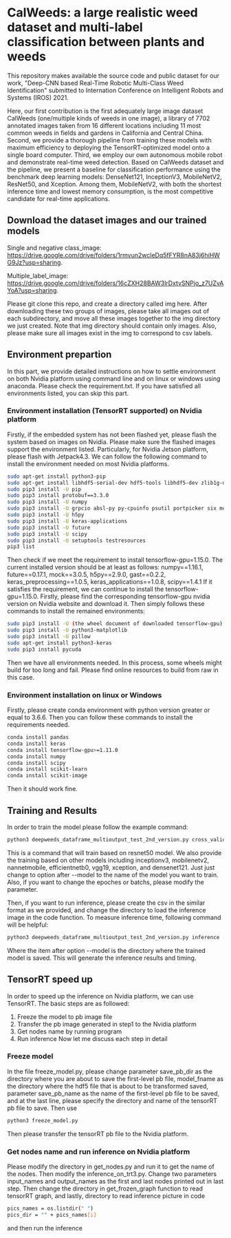 # CalWeeds: a large realistic weed dataset and multi-label classification between plants and weeds #
This repository makes available the source code and public dataset for our work, "Deep-CNN based Real-Time Robotic Multi-Class Weed Identification" submitted to Internation Conference on Intelligent Robots and Systems (IROS) 2021. 

Here, our first contribution is the first adequately large image dataset CalWeeds (one/multiple kinds of weeds in one image), a library of 7702 annotated images taken from 16 different locations including 11 most common weeds in fields and gardens in California and Central China. Second, we provide a thorough pipeline from training these models with maximum efficiency to deploying the TensorRT-optimized model onto a single board computer. Third, we employ our own autonomous mobile robot and demonstrate real-time weed detection. Based on CalWeeds dataset and the pipeline, we present a baseline for classification performance using the benchmark deep learning models: DenseNet121, InceptionV3, MobileNetV2, ResNet50, and Xception. Among them, MobileNetV2, with both the shortest inference time and lowest memory consumption, is the most competitive candidate for real-time applications.

## Download the dataset images and our trained models ##
Single and negative class_image: https://drive.google.com/drive/folders/1rmvun2wcleDq5fFYR8nA83j6hiHWG9Jz?usp=sharing. 

Multiple_label_image: https://drive.google.com/drive/folders/16cZXH28BAW3lrDxtvSNPjo_z7UZvAYoA?usp=sharing.

Please git clone this repo, and create a directory called img here. 
After downloading these two groups of images, please take all images out of each subdirectory, and move all these images together to the img directory we just created. Note that img directory should contain only images. Also, please make sure all images exist in the img to correspond to csv labels.

## Environment prepartion ##
In this part, we provide detailed instructions on how to settle environment on both Nvidia platform using command line and on linux or windows using anaconda. 
Please check the requirement.txt. If you have satisfied all environments listed, you can skip this part.

### Environment installation (TensorRT supported) on Nvidia platform ###
Firstly, if the embedded system has not been flashed yet, please flash the system based on images on Nvidia. Please make sure the flashed images support the environment listed.
Particularly, for Nvidia Jetson platform, please flash with Jetpack4.3.
We can follow the following command to install the environment needed on most Nvidia platforms. 

```bash
sudo apt-get install python3-pip
sudo apt-get install libhdf5-serial-dev hdf5-tools libhdf5-dev zlib1g-dev zip libjpeg8-dev
sudo pip3 install -U pip
sudo pip3 install protobuf==3.3.0
sudo pip3 install -U numpy
sudo pip3 install -U grpcio absl-py py-cpuinfo psutil portpicker six mock requests gast astor termcolor protobuf keras-preprocessing wrapt google-pasta
sudo pip3 install -U h5py
sudo pip3 install -U keras-applications
sudo pip3 install -U future
sudo pip3 install -U scipy
sudo pip3 install -U setuptools testresources
pip3 list
```

Then check if we meet the requirement to install tensorflow-gpu=1.15.0. The current installed version should be at least as follows:
numpy==1.16.1, future==0.17.1, mock==3.0.5, h5py==2.9.0, gast==0.2.2, keras_preprocessing==1.0.5, keras_applications==1.0.8, scipy==1.4.1
If it satisfies the requirement, we can continue to install the tensorflow-gpu=1.15.0. 
Firstly, please find the corresponding tensorflow-gpu nvidia version on Nvidia website and download it.
Then simply follows these commands to install the remained environments:

```bash
sudo pip3 install -U (the wheel document of downloaded tensorflow-gpu)
sudo pip3 install -U python3-matplotlib
sudo pip3 install -U pillow
sudo apt-get install python3-keras
sudo pip3 install pycuda
```

Then we have all environments needed. In this process, some wheels might build for too long and fail. Please find online resources to build from raw in this case.

### Environment installation on linux or Windows ###
Firstly, please create conda environment with python version greater or equal to 3.6.6. Then you can follow these commands to install the requirements needed. 
```bash  
conda install pandas
conda install keras
conda install tensorflow-gpu>=1.11.0
conda install numpy
conda install scipy
conda install scikit-learn
conda install scikit-image
```
Then it should work fine.

## Training and Results ##
In order to train the model please follow the example command:
```bash
python3 deepweeds_dataframe_multioutput_test_2nd_version.py cross_validate --model resnet50
```
This is a command that will train based on resnet50 model. We also provide the training based on other models including inceptionv3, mobilenetv2, nannetmobile, efficientnetb0, vgg19, xception, and densenet121. Just just change to option after --model to the name of the model you want to train.
Also, if you want to change the epoches or batchs, please modify the parameter.

Then, if you want to run inference, please create the csv in the similar format as we provided, and change the directory to load the inference image in the code function.
To measure inference time, following command will be helpful:
```bash
python3 deepweeds_dataframe_multioutput_test_2nd_version.py inference --model models/resnet.hdf5
```
Where the item after option --model is the directory where the trained model is saved.
This will generate the inference results and timing.

## TensorRT speed up ##
In order to speed up the inference on Nvidia platform, we can use TensorRT. The basic steps are as followed:
1. Freeze the model to pb image file 
2. Transfer the pb image generated in step1 to the Nvidia platform
3. Get nodes name by running program
4. Run inference
Now let me discuss each step in detail

### Freeze model ###
In the file freeze_model.py, please change parameter save_pb_dir as the directory where you are about to save the first-level pb file, model_fname as the directory where the hdf5 file that is about to be transformed saved, parameter save_pb_name as the name of the first-level pb file to be saved, and at the last line, please specify the directory and name of the tensorRT pb file to save. Then use
```bash
python3 freeze_model.py
```
Then please transfer the tensorRT pb file to the Nvidia platform.

### Get nodes name and run inference on Nvidia platform ###
Please modify the directory in get_nodes.py and run it to get the name of the nodes.
Then modify the inference_on_trt3.py. Change two parameters input_names and output_names as the first and last nodes printed out in last step. Then change the directory in get_frozen_graph function to read tensorRT graph, and lastly, directory to read inference picture in code 
```bash
pics_names = os.listdir(" ")
pics_dir = "" + pics_names[i]
``` 
and then run the inference


